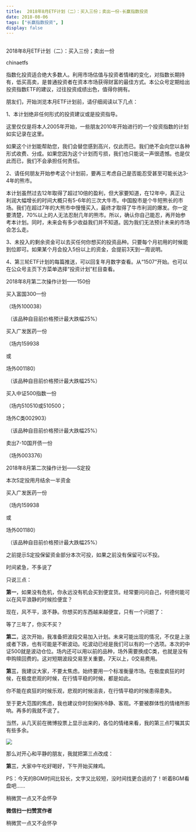 ```yaml
---
title:  2018年8月ETF计划（二）：买入三份；卖出一份-长赢指数投资
date: 2018-08-06
tags: ["长赢指数投资", ]
display: false
---
```



## 



2018年8月ETF计划（二）：买入三份；卖出一份




chinaetfs




指数化投资适合绝大多数人。利用市场估值与投资者情绪的变化，对指数长期持有，低买高卖，是普通投资者在资本市场获得财富的最佳方式。本公众号定期给出投资指数ETF的建议，过往投资成绩出色，值得你拥有。










朋友们，开始浏览本月ETF计划前，请仔细阅读以下几点：



1、本计划绝非任何形式的投资建议或是投资指导。



这里仅仅是将本人2005年开始，一些朋友2010年开始进行的一个投资指数的计划如实记录在这里。



如果这个计划能帮助您，我们会替您感到高兴，仅此而已。我们绝不会向您以各种形式收费、分成。如果您因为这个计划而亏损，我们也只能说一声很遗憾。也是仅此而已，我们不会承担任何责任。



2、请任何朋友开始参考这个计划前，要再三考虑自己是否能忍受甚至可能长达3-4年的熊市。



本计划虽然过去12年取得了超过10倍的盈利，但大家要知道，在12年中，真正让利润大幅增长的时间大概只有5-6年的三次大牛市。中国股市是个牛短熊长的市场。我们在超过7年的大熊市中慢慢买入，最终才取得了牛市利润的爆发。你一定要清楚，70%以上的人无法忍耐几年的熊市。所以，确认你自己能忍，再开始参考本计划。同时，未来会有多少收益我们并不知道。因为我们无法预计未来的市场会怎么走。



3、未投入的剩余资金可以去买任何你想买的投资品种。只要每个月初用的时候能到位即可。如果某个月会投入5份以上的资金，会提前3天到一周说明。



4、第三轮ETF计划的每篇推送，可以回复年月数字查看。从“1507”开始。也可以在公众号主页下方菜单选择“投资计划”栏目查看。







2018年8月第二次操作计划——150份





买入富国300一份

（场外100038）

&nbsp;（该品种自目前价格预计最大跌幅25%）





买入广发医药一份

（场内159938

或

场外001180）

&nbsp;（该品种自目前价格预计最大跌幅25%）







买入中证500指数一份

（场内510510或510500；

场外C类002903）

&nbsp;（该品种自目前价格预计最大跌幅25%）





卖出7-10国开债一份

（场外003376）











2018年8月第二次操作计划——S定投



本次S定投用月结余一半资金



买入广发医药一份

（场内159938

或

场外001180）

&nbsp;（该品种自目前价格预计最大跌幅25%）



之前提示S定投保留资金部分本次可投，如果之前没有保留可以不投。













时间紧急，不多说了

只说三点：



**第一**，如果没有危机，你永远没有机会买到便宜货。经常要问问自己，何德何能可以在风平浪静的时候捡便宜？



现在，风不平，浪不静。你想买的东西越来越便宜，只有一个问题了：



等了三年了，你买不买？



**第二**，这次开始，我准备把波段交易加入计划。未来可能出现的情况，不仅是上涨或者下跌，也有可能是不断波动。吃波动已经是我们可以有的一个选项。本次的中证500就是波动仓位。场内还可以用以前的品种，场外需要换成C类，也就是没有申购赎回费的。这对短期波段交易至关重要。7天以上，0交易费用。



**第三**，我建议大家，不要太焦虑。始终要用一个标准衡量市场。在极度疯狂的时候，在极度悲观的时候，在行情平稳的时候，都是如此。



你不能在疯狂的时候乐观，悲观的时候沮丧，在行情平稳的时候患得患失。



至于更大范围的焦虑，我也建议你时刻保持冷静、客观。不要被群体性的情绪所影响。再多的我就不说了。



当然，从几天前在微博投票上显示出来的，各位的情绪来看，我的第三点叮嘱其实有些多余。



<img class="" data-copyright="0" data-ratio="0.7491803278688525" data-s="300,640" src="https://mmbiz.qpic.cn/mmbiz_png/SEPick5M9xjPKwhYAxju3UE5LmNpibwiaia2XqtvZiczgdHJicfgaEOg8QmmFd5X9tYkKUrJUg268u5c0eTMibsichbZCA/640?wx_fmt=png" data-type="png" data-w="610" style=""/>



那么对开心和平静的朋友，我就把第三点改成：



**第三**，大家中午吃好喝好，下午开始买辣鸡。





PS：今天的BGM时间比较长，文字又比较短，没时间找更合适的了！听着BGM看盘吧……





稍微赏一点又不会怀孕


**微信扫一扫赞赏作者**






稍微赏一点又不会怀孕